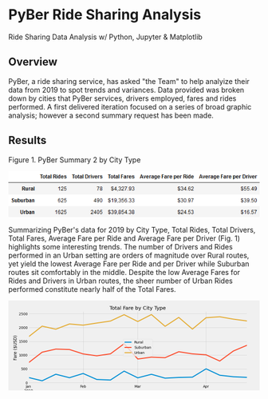 # PyBer Ride Sharing Analysis
Ride Sharing Data Analysis w/ Python, Jupyter &amp; Matplotlib

## Overview

PyBer, a ride sharing service, has asked "the Team" to help analyize their data from 2019 to spot trends and variances. Data provided was broken down by cities that
PyBer services, drivers employed, fares and rides performed. A first delivered iteration focused on a series of broad graphic analysis; however a second summary 
request has been made.

## Results

Figure 1. PyBer Summary 2 by City Type

![o](analysis/Fig9.png)

Summarizing PyBer's data for 2019 by City Type, Total Rides, Total Drivers, Total Fares, Average Fare per Ride and Average Fare per Driver (Fig. 1) highlights
some interesting trends. The number of Drivers and Rides performed in an Urban setting are orders of magnitude over Rural routes, yet yield the lowest Average Fare
per Ride and per Driver while Suburban routes sit comfortably in the middle. Despite the low Average Fares for Rides and Drivers in Urban routes, the sheer number of
Urban Rides performed constitute nearly half of the Total Fares.


![h](analysis/Fig8.png)
